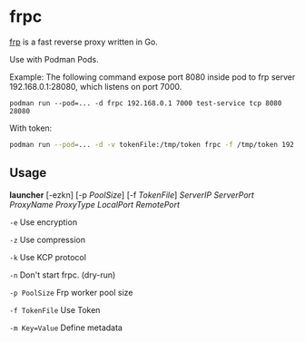 # frpc

[frp](https://github.com/fatedier/frp) is a fast reverse proxy written in Go.

Use with Podman Pods.

Example: The following command expose port 8080 inside pod to frp server 192.168.0.1:28080, which listens on port 7000.

```shell
podman run --pod=... -d frpc 192.168.0.1 7000 test-service tcp 8080 28080
```

With token:

```bash
podman run --pod=... -d -v tokenFile:/tmp/token frpc -f /tmp/token 192.168.0.1 7000 test-service tcp 8080 28080
```

## Usage

**launcher** [-ezkn] [-p _PoolSize_] [-f _TokenFile_] _ServerIP_ _ServerPort_ _ProxyName_ _ProxyType_ _LocalPort_ _RemotePort_

`-e` Use encryption

`-z` Use compression

`-k` Use KCP protocol

`-n` Don't start frpc. (dry-run)

`-p PoolSize` Frp worker pool size

`-f TokenFile` Use Token

`-m Key=Value` Define metadata
